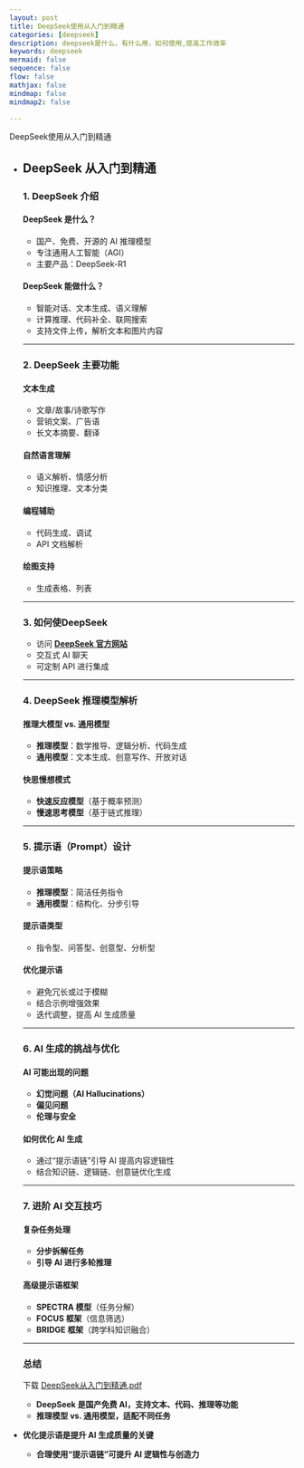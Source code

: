 ```yaml
---
layout: post
title: DeepSeek使用从入门到精通 
categories: [deepseek]
description: deepseek是什么，有什么用，如何使用,提高工作效率
keywords: deepseek
mermaid: false
sequence: false
flow: false
mathjax: false
mindmap: false
mindmap2: false

---
```

DeepSeek使用从入门到精通


- ## **DeepSeek 从入门到精通**

  ### **1. DeepSeek 介绍**

  #### **DeepSeek 是什么？**

  - 国产、免费、开源的 AI 推理模型
  - 专注通用人工智能（AGI）
  - 主要产品：DeepSeek-R1

  #### **DeepSeek 能做什么？**

  - 智能对话、文本生成、语义理解
  - 计算推理、代码补全、联网搜索
  - 支持文件上传，解析文本和图片内容

  ------

  ### **2. DeepSeek 主要功能**

  #### **文本生成**

  - 文章/故事/诗歌写作
  - 营销文案、广告语
  - 长文本摘要、翻译

  #### **自然语言理解**

  - 语义解析、情感分析
  - 知识推理、文本分类

  #### **编程辅助**

  - 代码生成、调试
  - API 文档解析

  #### **绘图支持**

  - 生成表格、列表

  ------

  ### **3. 如何使DeepSeek**

  - 访问 **[DeepSeek 官方网站](https://chat.deepseek.com)**
  - 交互式 AI 聊天
  - 可定制 API 进行集成

  ------

  ### **4. DeepSeek 推理模型解析**

  #### **推理大模型 vs. 通用模型**

  - **推理模型**：数学推导、逻辑分析、代码生成
  - **通用模型**：文本生成、创意写作、开放对话

  #### **快思慢想模式**

  - **快速反应模型**（基于概率预测）
  - **慢速思考模型**（基于链式推理）

  ------

  ### **5. 提示语（Prompt）设计**

  #### **提示语策略**

  - **推理模型**：简洁任务指令
  - **通用模型**：结构化、分步引导

  #### **提示语类型**

  - 指令型、问答型、创意型、分析型

  #### **优化提示语**

  - 避免冗长或过于模糊
  - 结合示例增强效果
  - 迭代调整，提高 AI 生成质量

  ------

  ### **6. AI 生成的挑战与优化**

  #### **AI 可能出现的问题**

  - **幻觉问题（AI Hallucinations）**
  - **偏见问题**
  - **伦理与安全**

  #### **如何优化 AI 生成**

  - 通过“提示语链”引导 AI 提高内容逻辑性
  - 结合知识链、逻辑链、创意链优化生成

  ------

  ### **7. 进阶 AI 交互技巧**

  #### **复杂任务处理**

  - **分步拆解任务**
  - **引导 AI 进行多轮推理**

  #### **高级提示语框架**

  - **SPECTRA 模型**（任务分解）
  - **FOCUS 框架**（信息筛选）
  - **BRIDGE 框架**（跨学科知识融合）

  ------

  ### **总结**

  下载 [DeepSeek从入门到精通.pdf](../doc/DeepSeek从入门到精通.pdf) 
  
  - **DeepSeek 是国产免费 AI，支持文本、代码、推理等功能**
  - **推理模型 vs. 通用模型，适配不同任务**
- **优化提示语是提升 AI 生成质量的关键**
  - **合理使用“提示语链”可提升 AI 逻辑性与创造力**
  
  
